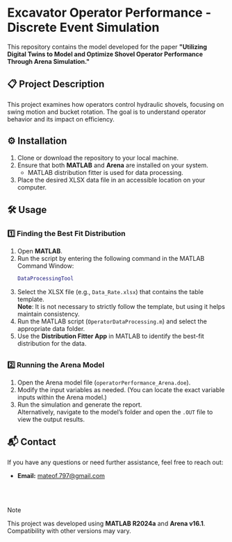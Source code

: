 # Excavator Operator Performance - Discrete Event Simulation

This repository contains the model developed for the paper **"Utilizing Digital Twins to Model and Optimize Shovel Operator Performance Through Arena Simulation."**

## 📋 Project Description
This project examines how operators control hydraulic shovels, focusing on swing motion and bucket rotation. The goal is to understand operator behavior and its impact on efficiency.

## ⚙️ Installation

1. Clone or download the repository to your local machine.
2. Ensure that both **MATLAB** and **Arena** are installed on your system.
    - MATLAB distribution fitter is used for data processing.
3. Place the desired XLSX data file in an accessible location on your computer.

## 🛠️ Usage

### 1️⃣ Finding the Best Fit Distribution
1. Open **MATLAB**.
2. Run the script by entering the following command in the MATLAB Command Window:
    ```matlab
    DataProcessingTool
    ```
3. Select the XLSX file (e.g., `Data_Rate.xlsx`) that contains the table template.  
   **Note**: It is not necessary to strictly follow the template, but using it helps maintain consistency.
4. Run the MATLAB script (`OperatorDataProcessing.m`) and select the appropriate data folder.
5. Use the **Distribution Fitter App** in MATLAB to identify the best-fit distribution for the data.

##

### 2️⃣ Running the Arena Model
1. Open the Arena model file (`operatorPerformance_Arena.doe`).
2. Modify the input variables as needed. (You can locate the exact variable inputs within the Arena model.)
3. Run the simulation and generate the report.  
   Alternatively, navigate to the model’s folder and open the `.OUT` file to view the output results.

## 📬 Contact

If you have any questions or need further assistance, feel free to reach out:

- **Email:** [mateof.797@gmail.com](mailto:mateof.797@gmail.com)

<br/>
<br/>

> [!NOTE]  
> This project was developed using **MATLAB R2024a** and **Arena v16.1**.  
> Compatibility with other versions may vary.  

